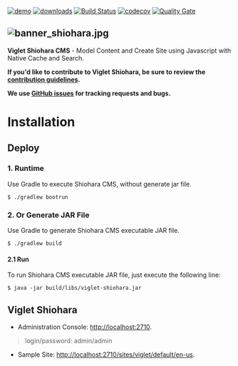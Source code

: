 [![demo](https://img.shields.io/badge/demo-try%20online-FF874B.svg)](https://demo.shiohara.org) [![downloads](https://img.shields.io/github/downloads/ShioharaCMS/shiohara/total.svg)](https://github.com/ShioharaCMS/shiohara/releases/download/v0.3.4/viglet-shiohara.jar) [![Build Status](https://travis-ci.com/ShioharaCMS/shiohara.svg?branch=master)](https://travis-ci.com/ShioharaCMS/shiohara) [![codecov](https://codecov.io/gh/ShioharaCMS/shiohara/branch/master/graph/badge.svg)](https://codecov.io/gh/ShioharaCMS/shiohara) [![Quality Gate](https://sonarcloud.io/api/project_badges/measure?project=openviglet_shiohara&metric=alert_status)](https://sonarcloud.io/dashboard/index/openviglet_shiohara)

![banner_shiohara.jpg](https://shioharacms.github.io/shiohara/img/banner_shiohara.jpg) 
------

**Viglet Shiohara CMS** - Model Content and Create Site using Javascript with Native Cache and Search.
 
**If you'd like to contribute to Viglet Shiohara, be sure to review the [contribution
guidelines](CONTRIBUTING.md).**

**We use [GitHub issues](https://github.com/ShioharaCMS/shiohara/issues) for tracking requests and bugs.**

# Installation

## Deploy 

### 1. Runtime

Use Gradle to execute Shiohara CMS, without generate jar file.

```shell
$ ./gradlew bootrun
```


### 2. Or Generate JAR File

Use Gradle to generate Shiohara CMS executable JAR file.

```shell
$ ./gradlew build
```

#### 2.1 Run

To run Shiohara CMS executable JAR file, just execute the following line:

```shell
$ java -jar build/libs/viglet-shiohara.jar
```

## Viglet Shiohara
* Administration Console: [http://localhost:2710](http://localhost:2710).

> login/password: admin/admin

* Sample Site: [http://localhost:2710/sites/viglet/default/en-us](http://localhost:2710/sites/viglet/default/en-us).
